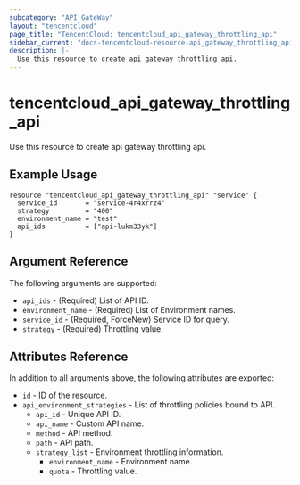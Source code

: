 ```yaml
---
subcategory: "API GateWay"
layout: "tencentcloud"
page_title: "TencentCloud: tencentcloud_api_gateway_throttling_api"
sidebar_current: "docs-tencentcloud-resource-api_gateway_throttling_api"
description: |-
  Use this resource to create api gateway throttling api.
---
```


# tencentcloud_api_gateway_throttling_api

Use this resource to create api gateway throttling api.

## Example Usage

```hcl
resource "tencentcloud_api_gateway_throttling_api" "service" {
  service_id       = "service-4r4xrrz4"
  strategy         = "400"
  environment_name = "test"
  api_ids          = ["api-lukm33yk"]
}
```

## Argument Reference

The following arguments are supported:

* `api_ids` - (Required) List of API ID.
* `environment_name` - (Required) List of Environment names.
* `service_id` - (Required, ForceNew) Service ID for query.
* `strategy` - (Required) Throttling value.

## Attributes Reference

In addition to all arguments above, the following attributes are exported:

* `id` - ID of the resource.
* `api_environment_strategies` - List of throttling policies bound to API.
  * `api_id` - Unique API ID.
  * `api_name` - Custom API name.
  * `method` - API method.
  * `path` - API path.
  * `strategy_list` - Environment throttling information.
    * `environment_name` - Environment name.
    * `quota` - Throttling value.


